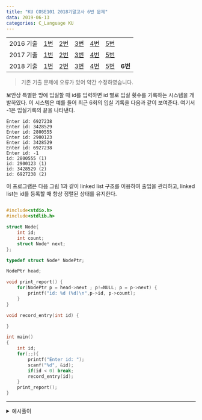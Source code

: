 ```yaml
---
title: "KU COSE101 2018기말고사 6번 문제"
data: 2019-06-13
categories: C_Language KU
---
```


| | | | | | | |
|:---------:|:---:|:---:|:---:|:---:|:---:|-----|
| 2016 기출 | [1번](https://detegice.github.io/COSE101-2016Final-Pro1) | [2번](https://detegice.github.io/COSE101-2016Final-Pro2) | [3번](https://detegice.github.io/COSE101-2016Final-Pro3) | [4번](https://detegice.github.io/COSE101-2016Final-Pro4) | [5번](https://detegice.github.io/COSE101-2016Final-Pro5) |     |
| 2017 기출 | [1번](https://detegice.github.io/COSE101-2017Final-Pro1) | [2번](https://detegice.github.io/COSE101-2017Final-Pro2) | [3번](https://detegice.github.io/COSE101-2017Final-Pro3) | [4번](https://detegice.github.io/COSE101-2017Final-Pro4) | [5번](https://detegice.github.io/COSE101-2017Final-Pro5) |     |
| 2018 기출 | [1번](https://detegice.github.io/COSE101-2018Final-Pro1) | [2번](https://detegice.github.io/COSE101-2018Final-Pro2) | [3번](https://detegice.github.io/COSE101-2018Final-Pro3) | [4번](https://detegice.github.io/COSE101-2018Final-Pro4) | [5번](https://detegice.github.io/COSE101-2018Final-Pro5) | **6번** |

> 기존 기출 문제에 오류가 있어 약간 수정하였습니다.

보안상 특별한 방에 입실할 때 id를 입력하면 id 별로 입실 횟수를 기록하는 시스템을 개발하였다.
이 시스템은 예를 들어 최근 6회의 입실 기록을 다음과 같이 보여준다.
여기서 -1은 입실기록의 끝을 나타낸다.

```
Enter id: 6927238
Enter id: 3428529
Enter id: 2800555
Enter id: 2900123
Enter id: 3428529
Enter id: 6927238
Enter id: -1
id: 2800555 (1)
id: 2900123 (1)
id: 3428529 (2)
id: 6927238 (2)
```

이 프로그램은 다음 그림 1과 같이 linked list 구조를 이용하여 출입을 관리하고, linked list는 id를 등록할 때 항상 정렬된 상태를 유지한다.

~~~c

#include<stdio.h>
#include<stdlib.h>

struct Node{
	int id;
	int count;
	struct Node* next;
};

typedef struct Node* NodePtr;

NodePtr head;

void print_report() {
	for(NodePtr p = head->next ; p!=NULL; p = p->next) {
		printf("id: %d (%d)\n",p->id, p->count);
	}
}

void record_entry(int id) {

}

int main()
{
	int id;
	for(;;){
		printf("Enter id: ");
		scanf("%d", &id);
		if(id < 0) break;
		record_entry(id);
	}
	print_report();
}
~~~

***

<details><summary>예시풀이</summary>
	
{% highlight c %}

void record_entry(int id) {
	NodePtr newPtr = (NodePtr)malloc(sizeof(struct Node));
	
	newPtr->id = id;
	newPtr->count = 1;
	newPtr->next = NULL;
	
	if(head == NULL){
		head = (NodePtr)malloc(sizeof(struct Node));
		head->next = newPtr;
		return;	
	}
	
	NodePtr prev = head;
	NodePtr cur = head->next;
	while(cur != NULL){
		if(cur->id == newPtr->id) {
			(cur->count)++;
			break;
		}
		if(cur->next == NULL){
			cur->next = newPtr;
			break;
		}
		if(cur->id > newPtr->id) {
			prev->next = newPtr;
			newPtr->next = cur;
			break;
		}
		prev = cur;
		cur = cur->next;
	}
}

{% endhighlight %}

{% highlight text %}

newPtr로 이번에 들어온 id에 대한 정보를 저장해준다.

if(head==NULL) : 만약에 이번이 첫 노드라면, head에게 메모리를 지정해주고 그 다음 노드를 이번에 만든 노드로 저장해준다.


만약에 이번이 첫 노드가 아니라면, prev에 head, cur에 head다음 노드를 넣어준다.
그리고 linked list 를 순회하는 동안 값을 넣어줄 위치를 찾는다.

1. 동일한 값이 이미 존재할 경우, count를 올려주고 break한다.
2. 이번에 넣을 값이 지금껏 존재하던 값 중 가장 큰 값인 경우 (cur->next == NULL), 마지막 노드에 newPtr를 넣어주고 break 한다.
3. 1, 2경우가 아닌 일반적인 경우, cur의 값이 나보다 큰 값이 나오는 경우, prev의 다음에 newPtr을, newPtr의 다음에 cur을 연결해주고 break한다.


{% endhighlight %}
